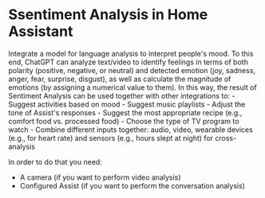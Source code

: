 # Ssentiment Analysis in Home Assistant

Integrate a model for language analysis to interpret people's mood.
To this end, ChatGPT can analyze text/video to identify feelings in terms of both polarity (positive, negative, or neutral) and detected emotion (joy, sadness, anger, fear, surprise, disgust), as well as calculate the magnitude of emotions (by assigning a numerical value to them).
In this way, the result of Sentiment Analysis can be used together with other integrations to:
    - Suggest activities based on mood
    - Suggest music playlists
    - Adjust the tone of Assist's responses
    - Suggest the most appropriate recipe (e.g., comfort food vs. processed food)
    - Choose the type of TV program to watch
    - Combine different inputs together: audio, video, wearable devices (e.g., for heart rate) and sensors (e.g., hours slept at night) for cross-analysis

In order to do that you need:
- A camera (if you want to perform video analysis)
- Configured Assist (if you want to perform the conversation analysis)
  
